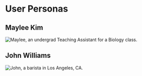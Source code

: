 # User Personas

## Maylee Kim

![Maylee, an undergrad Teaching Assistant for a Biology class.](src/img/persona-1.png)

## John Williams
![John, a barista in Los Angeles, CA.](src/img/persona-2.png)